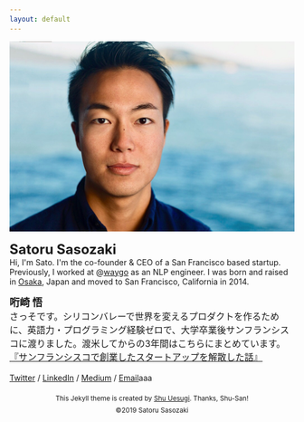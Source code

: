 ```yaml
---
layout: default
---
```

<img class="roundrect" src="images/warm_rectangle.jpeg" alt="Satoru Sasozaki">
<meta name="p:domain_verify" content="baead29bca41d8a04882e12d264019d6"/>
<script src="https://cdn.jsdelivr.net/npm/mailtoui@1.0.1/dist/mailtoui-min.js"></script>

<strong><font size="5">Satoru Sasozaki</font></strong><br>
Hi, I'm Sato. I'm the co-founder & CEO of a San Francisco based startup. Previously, I worked at @<a href="http://blog.waygoapp.com/why-evaluating-machine-translation-quality-is-hard/" target="\_blank">waygo</a> as an NLP engineer.
I was born and raised in <a href="https://www.youtube.com/watch?v=Aq2HS2pviD8&t=48s" target="\_blank">Osaka</a>, Japan and moved to San Francisco, California in 2014.

<strong><font size="4">哘崎 悟</font></strong><br><font size="3">
さっそです。シリコンバレーで世界を変えるプロダクトを作るために、英語力・プログラミング経験ゼロで、大学卒業後サンフランシスコに渡りました。渡米してからの3年間はこちらにまとめています。<br>
<a href="https://note.mu/sa10r/n/n996cbc7eb0cb" target="\_blank">『サンフランシスコで創業したスタートアップを解散した話』</a>
</font>
<br><br>
<a href="https://twitter.com/satorusasozaki">Twitter</a> / <a href="https://www.linkedin.com/in/satorusasozaki/">LinkedIn</a> / <a href="https://medium.com/@satorusasozaki">Medium</a> / <a class="mailtoui" href="mailto:satoru@sasozaki.com">Email</a>aaa


<center><sub>This Jekyll theme is created by <a href="http://chibicode.com/" target="\_blank">Shu Uesugi</a>. Thanks, Shu-San!</sub></center>


<center><sub> ©2019 Satoru Sasozaki </sub></center>
